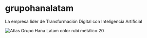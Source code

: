 # grupohanalatam
La empresa líder de Transformación Digital con Inteligencia Artificial<br>

![Atlas Grupo Hana Latam color rubí metálico 20](https://github.com/user-attachments/assets/73830f93-efcd-4466-9746-8f7342820dbe)

